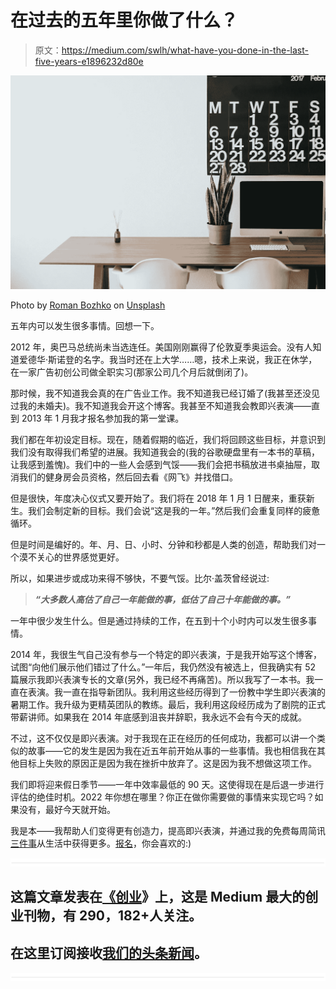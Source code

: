 # 在过去的五年里你做了什么？

> 原文：<https://medium.com/swlh/what-have-you-done-in-the-last-five-years-e1896232d80e>

![](img/f93e293f2655dda9d426b5ae2768eee7.png)

Photo by [Roman Bozhko](https://unsplash.com/photos/PypjzKTUqLo?utm_source=unsplash&utm_medium=referral&utm_content=creditCopyText) on [Unsplash](https://unsplash.com/?utm_source=unsplash&utm_medium=referral&utm_content=creditCopyText)

五年内可以发生很多事情。回想一下。

2012 年，奥巴马总统尚未当选连任。美国刚刚赢得了伦敦夏季奥运会。没有人知道爱德华·斯诺登的名字。我当时还在上大学……嗯，技术上来说，我正在休学，在一家广告初创公司做全职实习(那家公司几个月后就倒闭了)。

那时候，我不知道我会真的在广告业工作。我不知道我已经订婚了(我甚至还没见过我的未婚夫)。我不知道我会开这个博客。我甚至不知道我会教即兴表演——直到 2013 年 1 月我才报名参加我的第一堂课。

我们都在年初设定目标。现在，随着假期的临近，我们将回顾这些目标，并意识到我们没有取得我们希望的进展。我知道我会的(我的谷歌硬盘里有一本书的草稿，让我感到羞愧)。我们中的一些人会感到气馁——我们会把书稿放进书桌抽屉，取消我们的健身房会员资格，然后回去看《网飞》并找借口。

但是很快，年度决心仪式又要开始了。我们将在 2018 年 1 月 1 日醒来，重获新生。我们会制定新的目标。我们会说“这是我的一年。”然后我们会重复同样的疲惫循环。

但是时间是编好的。年、月、日、小时、分钟和秒都是人类的创造，帮助我们对一个漠不关心的世界感觉更好。

所以，如果进步或成功来得不够快，不要气馁。比尔·盖茨曾经说过:

> ***“大多数人高估了自己一年能做的事，低估了自己十年能做的事。”***

一年中很少发生什么。但是通过持续的工作，在五到十个小时内可以发生很多事情。

2014 年，我很生气自己没有参与一个特定的即兴表演，于是我开始写这个博客，试图“向他们展示他们错过了什么。”一年后，我仍然没有被选上，但我确实有 52 篇展示我即兴表演专长的文章(另外，我已经不再痛苦)。所以我写了一本书。我一直在表演。我一直在指导新团队。我利用这些经历得到了一份教中学生即兴表演的暑期工作。我升级为更精英团队的教练。最后，我利用这段经历成为了剧院的正式带薪讲师。如果我在 2014 年底感到沮丧并辞职，我永远不会有今天的成就。

不过，这不仅仅是即兴表演。对于我现在正在经历的任何成功，我都可以讲一个类似的故事——它的发生是因为我在近五年前开始从事的一些事情。我也相信我在其他目标上失败的原因正是因为我在挫折中放弃了。这是因为我不想做这项工作。

我们即将迎来假日季节——一年中效率最低的 90 天。这使得现在是后退一步进行评估的绝佳时机。2022 年你想在哪里？你正在做你需要做的事情来实现它吗？如果没有，最好今天就开始。

我是本——我帮助人们变得更有创造力，提高即兴表演，并通过我的免费每周简讯[三件事](http://immakingallthisup.us8.list-manage.com/subscribe?u=d831ef1a02d8bdf8fd97432a1&id=981a6dc5ab)从生活中获得更多。[报名](http://immakingallthisup.us8.list-manage.com/subscribe?u=d831ef1a02d8bdf8fd97432a1&id=981a6dc5ab)，你会喜欢的:)

![](img/731acf26f5d44fdc58d99a6388fe935d.png)

## 这篇文章发表在[《创业](https://medium.com/swlh)》上，这是 Medium 最大的创业刊物，有 290，182+人关注。

## 在这里订阅接收[我们的头条新闻](http://growthsupply.com/the-startup-newsletter/)。

![](img/731acf26f5d44fdc58d99a6388fe935d.png)